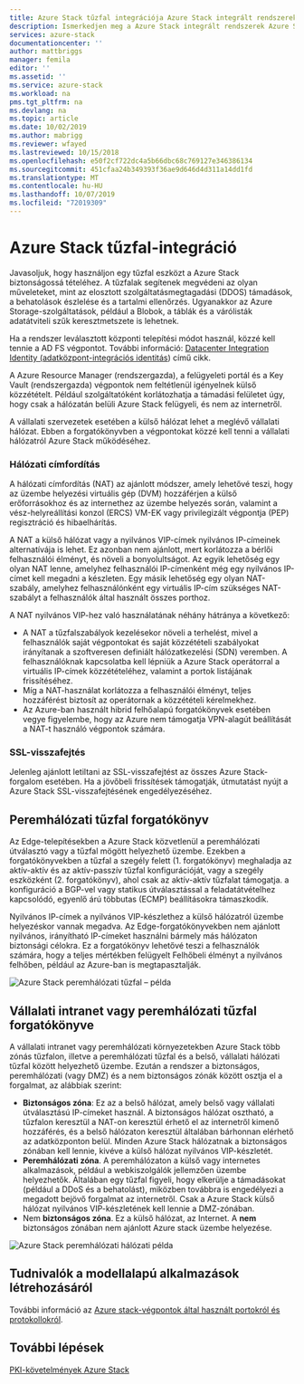 ```yaml
---
title: Azure Stack tűzfal integrációja Azure Stack integrált rendszerek esetében | Microsoft Docs
description: Ismerkedjen meg a Azure Stack integrált rendszerek Azure Stack tűzfallal való integrálásával.
services: azure-stack
documentationcenter: ''
author: mattbriggs
manager: femila
editor: ''
ms.assetid: ''
ms.service: azure-stack
ms.workload: na
pms.tgt_pltfrm: na
ms.devlang: na
ms.topic: article
ms.date: 10/02/2019
ms.author: mabrigg
ms.reviewer: wfayed
ms.lastreviewed: 10/15/2018
ms.openlocfilehash: e50f2cf722dc4a5b66dbc68c769127e346386134
ms.sourcegitcommit: 451cfaa24b349393f36ae9d646d4d311a14dd1fd
ms.translationtype: MT
ms.contentlocale: hu-HU
ms.lasthandoff: 10/07/2019
ms.locfileid: "72019309"
---
```

# <a name="azure-stack-firewall-integration"></a>Azure Stack tűzfal-integráció
Javasoljuk, hogy használjon egy tűzfal eszközt a Azure Stack biztonságossá tételéhez. A tűzfalak segítenek megvédeni az olyan műveleteket, mint az elosztott szolgáltatásmegtagadási (DDOS) támadások, a behatolások észlelése és a tartalmi ellenőrzés. Ugyanakkor az Azure Storage-szolgáltatások, például a Blobok, a táblák és a várólisták adatátviteli szűk keresztmetszete is lehetnek.

 Ha a rendszer leválasztott központi telepítési módot használ, közzé kell tennie a AD FS végpontot. További információ: [Datacenter Integration Identity (adatközpont-integrációs identitás](azure-stack-integrate-identity.md)) című cikk.

A Azure Resource Manager (rendszergazda), a felügyeleti portál és a Key Vault (rendszergazda) végpontok nem feltétlenül igényelnek külső közzétételt. Például szolgáltatóként korlátozhatja a támadási felületet úgy, hogy csak a hálózatán belüli Azure Stack felügyeli, és nem az internetről.

A vállalati szervezetek esetében a külső hálózat lehet a meglévő vállalati hálózat. Ebben a forgatókönyvben a végpontokat közzé kell tenni a vállalati hálózatról Azure Stack működéséhez.

### <a name="network-address-translation"></a>Hálózati címfordítás
A hálózati címfordítás (NAT) az ajánlott módszer, amely lehetővé teszi, hogy az üzembe helyezési virtuális gép (DVM) hozzáférjen a külső erőforrásokhoz és az internethez az üzembe helyezés során, valamint a vész-helyreállítási konzol (ERCS) VM-EK vagy privilegizált végpontja (PEP) regisztráció és hibaelhárítás.

A NAT a külső hálózat vagy a nyilvános VIP-címek nyilvános IP-címeinek alternatívája is lehet. Ez azonban nem ajánlott, mert korlátozza a bérlői felhasználói élményt, és növeli a bonyolultságot. Az egyik lehetőség egy olyan NAT lenne, amelyhez felhasználói IP-címenként még egy nyilvános IP-címet kell megadni a készleten. Egy másik lehetőség egy olyan NAT-szabály, amelyhez felhasználónként egy virtuális IP-cím szükséges NAT-szabályt a felhasználók által használt összes porthoz.

A NAT nyilvános VIP-hez való használatának néhány hátránya a következő:
- A NAT a tűzfalszabályok kezelésekor növeli a terhelést, mivel a felhasználók saját végpontokat és saját közzétételi szabályokat irányítanak a szoftveresen definiált hálózatkezelési (SDN) veremben. A felhasználóknak kapcsolatba kell lépniük a Azure Stack operátorral a virtuális IP-címek közzétételéhez, valamint a portok listájának frissítéséhez.
- Míg a NAT-használat korlátozza a felhasználói élményt, teljes hozzáférést biztosít az operátornak a közzétételi kérelmekhez.
- Az Azure-ban használt hibrid felhőalapú forgatókönyvek esetében vegye figyelembe, hogy az Azure nem támogatja VPN-alagút beállítását a NAT-t használó végpontok számára.

### <a name="ssl-decryption"></a>SSL-visszafejtés
Jelenleg ajánlott letiltani az SSL-visszafejtést az összes Azure Stack-forgalom esetében. Ha a jövőbeli frissítések támogatják, útmutatást nyújt a Azure Stack SSL-visszafejtésének engedélyezéséhez.

## <a name="edge-firewall-scenario"></a>Peremhálózati tűzfal forgatókönyv
Az Edge-telepítésekben a Azure Stack közvetlenül a peremhálózati útválasztó vagy a tűzfal mögött helyezhető üzembe. Ezekben a forgatókönyvekben a tűzfal a szegély felett (1. forgatókönyv) meghaladja az aktív-aktív és az aktív-passzív tűzfal konfigurációját, vagy a szegély eszközként (2. forgatókönyv), ahol csak az aktív-aktív tűzfalat támogatja. a konfiguráció a BGP-vel vagy statikus útválasztással a feladatátvételhez kapcsolódó, egyenlő árú többutas (ECMP) beállításokra támaszkodik.

Nyilvános IP-címek a nyilvános VIP-készlethez a külső hálózatról üzembe helyezéskor vannak megadva. Az Edge-forgatókönyvekben nem ajánlott nyilvános, irányítható IP-címeket használni bármely más hálózaton biztonsági célokra. Ez a forgatókönyv lehetővé teszi a felhasználók számára, hogy a teljes mértékben felügyelt Felhőbeli élményt a nyilvános felhőben, például az Azure-ban is megtapasztalják.  

![Azure Stack peremhálózati tűzfal – példa](./media/azure-stack-firewall/firewallScenarios.png)

## <a name="enterprise-intranet-or-perimeter-network-firewall-scenario"></a>Vállalati intranet vagy peremhálózati tűzfal forgatókönyve
A vállalati intranet vagy peremhálózati környezetekben Azure Stack több zónás tűzfalon, illetve a peremhálózati tűzfal és a belső, vállalati hálózati tűzfal között helyezhető üzembe. Ezután a rendszer a biztonságos, peremhálózati (vagy DMZ) és a nem biztonságos zónák között osztja el a forgalmat, az alábbiak szerint:

- **Biztonságos zóna**: Ez az a belső hálózat, amely belső vagy vállalati útválasztású IP-címeket használ. A biztonságos hálózat osztható, a tűzfalon keresztül a NAT-on keresztül érhető el az internetről kimenő hozzáférés, és a belső hálózaton keresztül általában bárhonnan elérhető az adatközponton belül. Minden Azure Stack hálózatnak a biztonságos zónában kell lennie, kivéve a külső hálózat nyilvános VIP-készletét.
- **Peremhálózati zóna**. A peremhálózaton a külső vagy internetes alkalmazások, például a webkiszolgálók jellemzően üzembe helyezhetők. Általában egy tűzfal figyeli, hogy elkerülje a támadásokat (például a DDoS és a behatolást), miközben továbbra is engedélyezi a megadott bejövő forgalmat az internetről. Csak a Azure Stack külső hálózat nyilvános VIP-készletének kell lennie a DMZ-zónában.
- Nem **biztonságos zóna**. Ez a külső hálózat, az Internet. A **nem** biztonságos zónában nem ajánlott Azure stack üzembe helyezése.

![Azure Stack peremhálózati hálózati példa](./media/azure-stack-firewall/perimeter-network-scenario.png)

## <a name="learn-more"></a>Tudnivalók a modellalapú alkalmazások létrehozásáról
További információ az [Azure stack-végpontok által használt portokról és protokollokról](azure-stack-integrate-endpoints.md).

## <a name="next-steps"></a>További lépések
[PKI-követelmények Azure Stack](azure-stack-pki-certs.md)

